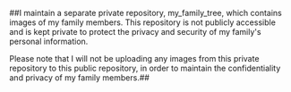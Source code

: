 ##I maintain a separate private repository, my_family_tree, which contains images of my family members. This repository is not publicly accessible and is kept private to protect the privacy and security of my family's personal information.

Please note that I will not be uploading any images from this private repository to this public repository, in order to maintain the confidentiality and privacy of my family members.##
